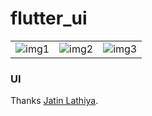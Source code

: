 # flutter_ui

|  |  |  |
| :----: | :---:| :---:|
|![img1](https://github.com/DingMouRen/flutter_ui/blob/master/assets/screenShot/page1.gif) | ![img2](https://github.com/DingMouRen/flutter_ui/blob/master/assets/screenShot/page2.webp)| ![img3](https://github.com/DingMouRen/flutter_ui/blob/master/assets/screenShot/page3.gif)|


### UI
Thanks [Jatin Lathiya](https://dribbble.com/shots/8200836-Skeuomorph-Clock-App).
